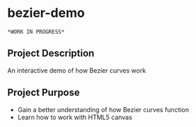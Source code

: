 # bezier-demo
`*WORK IN PROGRESS*`

## Project Description
An interactive demo of how Bezier curves work

## Project Purpose
* Gain a better understanding of how Bezier curves function
* Learn how to work with HTML5 canvas
